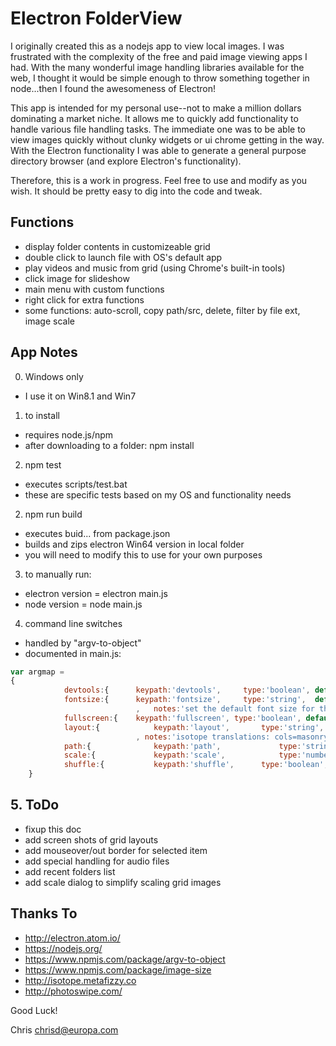 # Electron FolderView

I originally created this as a nodejs app to view local images.  I was frustrated with the complexity of the free and paid image viewing apps I had.  With the many wonderful image handling libraries available for the web, I thought it would be simple enough to throw something together in node...then I found the awesomeness of Electron!

This app is intended for my personal use--not to make a million dollars dominating a market niche.  It allows me to quickly add functionality to handle various file handling tasks.  The immediate one was to be able to view images quickly without clunky widgets or ui chrome getting in the way.  With the Electron functionality I was able to generate a general purpose directory browser (and explore Electron's functionality).

Therefore, this is a work in progress.  Feel free to use and modify as you wish.  It should be pretty easy to dig into the code and tweak.


## Functions
- display folder contents in customizeable grid
- double click to launch file with OS's default app
- play videos and music from grid (using Chrome's built-in tools)
- click image for slideshow
- main menu with custom functions
- right click for extra functions
- some functions: auto-scroll, copy path/src, delete, filter by file ext, image scale


## App Notes
0. Windows only
  * I use it on Win8.1 and Win7

1. to install
  * requires node.js/npm
  * after downloading to a folder: npm install

2. npm test
  * executes scripts/test.bat
  * these are specific tests based on my OS and functionality needs

2. npm run build
  * executes buid... from package.json
  * builds and zips electron Win64 version in local folder
  * you will need to modify this to use for your own purposes

3. to manually run:
  * electron version = electron main.js
  * node version = node main.js

4. command line switches
  * handled by "argv-to-object"
  * documented in main.js:
```Javascript
var argmap =
{
			devtools:{		keypath:'devtools', 	type:'boolean', default:false },
			fontsize:{		keypath:'fontsize', 	type:'string',  default:'12px'
							,	notes:'set the default font size for the item captions.' },
			fullscreen:{	keypath:'fullscreen', type:'boolean', default:false },
			layout:{			keypath:'layout', 		type:'string',	default:'wall',	range:['cols','rows','vertical','wall']
		 					, notes:'isotope translations: cols=masonry, width=300px; rows=fitRows,height=300px; vertical=vertical, width=300px; wall=packery, width dependent on image size'},
			path:{				keypath:'path', 			type:'string',	default:'',			notes:'no trailing backslash allowed (for argv-to-object).' },
			scale:{				keypath:'scale',			type:'number',  default:1,		range:{min:0.1, max:'infinity'}, notes:"scale size of grid items." },
			shuffle:{			keypath:'shuffle',		type:'boolean',	default:false,	notes:'randomize display of items'}
	}
```

## 5. ToDo
- fixup this doc
- add screen shots of grid layouts
- add mouseover/out border for selected item
- add special handling for audio files
- add recent folders list
- add scale dialog to simplify scaling grid images


## Thanks To
- http://electron.atom.io/
- https://nodejs.org/
- https://www.npmjs.com/package/argv-to-object
- https://www.npmjs.com/package/image-size
- http://isotope.metafizzy.co
- http://photoswipe.com/


Good Luck!

Chris
chrisd@europa.com
